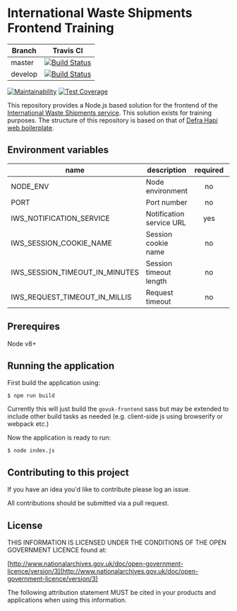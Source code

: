 # International Waste Shipments Frontend Training

| Branch  | Travis CI |
| ------------- | ------------- |
| master  | [![Build Status](https://travis-ci.com/DEFRA/international-waste-shipments-frontend-training.svg?branch=master)](https://travis-ci.com/DEFRA/international-waste-shipments-frontend-training)   |
| develop | [![Build Status](https://travis-ci.com/DEFRA/international-waste-shipments-frontend-training.svg?branch=develop)](https://travis-ci.com/DEFRA/international-waste-shipments-frontend-training)  |

[![Maintainability](https://api.codeclimate.com/v1/badges/97e9e84c5bcc0f5900ac/maintainability)](https://codeclimate.com/github/DEFRA/international-waste-shipments-frontend-training/maintainability)
[![Test Coverage](https://api.codeclimate.com/v1/badges/97e9e84c5bcc0f5900ac/test_coverage)](https://codeclimate.com/github/DEFRA/international-waste-shipments-frontend-training/test_coverage)

This repository provides a Node.js based solution for the frontend of the [International Waste Shipments service](https://github.com/DEFRA/prsd-iws).
This solution exists for training purposes. The structure of this repository is based on that of [Defra Hapi web boilerplate](https://github.com/DEFRA/hapi-web-boilerplate).

## Environment variables

| name                                  | description              | required |          default             |            valid            |
|---------------------------------------|--------------------------|:--------:|-----------------------------:|----------------------------:|
| NODE_ENV                              | Node environment         |    no    |                              | development,test,production |
| PORT                                  | Port number              |    no    | 3000                         |                             |
| IWS_NOTIFICATION_SERVICE              | Notification service URL |    yes   |                              |                             |
| IWS_SESSION_COOKIE_NAME               | Session cookie name      |    no    | iwsSessionCookie             |                             |
| IWS_SESSION_TIMEOUT_IN_MINUTES        | Session timeout length   |    no    | 15                           |                             |
| IWS_REQUEST_TIMEOUT_IN_MILLIS         | Request timeout          |    no    | 5000                         |                             |

## Prerequires

Node v8+

## Running the application

First build the application using:

`$ npm run build`

Currently this will just build the `govuk-frontend` sass but may be extended to include other build tasks as needed (e.g. client-side js using browserify or webpack etc.)

Now the application is ready to run:

`$ node index.js`

## Contributing to this project

If you have an idea you'd like to contribute please log an issue.

All contributions should be submitted via a pull request.

## License

THIS INFORMATION IS LICENSED UNDER THE CONDITIONS OF THE OPEN GOVERNMENT LICENCE found at:

[http://www.nationalarchives.gov.uk/doc/open-government-licence/version/3](http://www.nationalarchives.gov.uk/doc/open-government-licence/version/3)

The following attribution statement MUST be cited in your products and applications when using this information.
